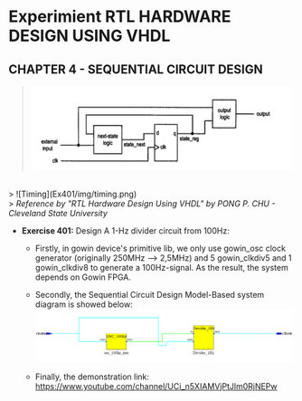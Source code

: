 # Experimient RTL HARDWARE DESIGN USING VHDL
## CHAPTER 4 - SEQUENTIAL CIRCUIT DESIGN
  
> ![Sequential Circuit Design Model](Ex401/img/SCDModel.png)
  <br>
> ![Timing](Ex401/img/timing.png)
  <br>
> <em> Reference by "RTL Hardware Design Using VHDL" by PONG P. CHU - Cleveland State University </em>



- <b>Exercise 401:</b>  Design A 1-Hz divider circuit from 100Hz:<br>
  - Firstly, in gowin device's primitive lib, we only use gowin_osc clock generator (originally 250MHz --> 2,5MHz) and 5 gowin_clkdiv5 and 1 gowin_clkdiv8 to generate a 100Hz-signal. As the result, the system depends on Gowin FPGA. <br>
  - Secondly, the Sequential Circuit Design Model-Based system diagram is showed below: <br>
  ![The System Diagram](Ex401/img/Ex401Dia.png) <br>

  
  - Finally, the demonstration link: https://www.youtube.com/channel/UCi_n5XIAMVjPtJlm0RjNEPw

